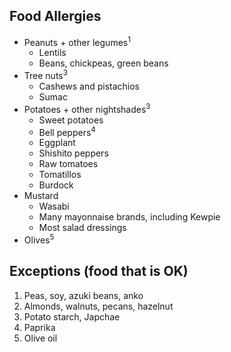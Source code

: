 ## Food Allergies

- Peanuts + other legumes<sup>1</sup>
  - Lentils
  - Beans, chickpeas, green beans
- Tree nuts<sup>3</sup>
  - Cashews and pistachios
  - Sumac
- Potatoes + other nightshades<sup>3</sup>
  - Sweet potatoes
  - Bell peppers<sup>4</sup>
  - Eggplant
  - Shishito peppers
  - Raw tomatoes
  - Tomatillos
  - Burdock
- Mustard
  - Wasabi
  - Many mayonnaise brands, including Kewpie
  - Most salad dressings
- Olives<sup>5</sup>

## Exceptions (food that is OK)

1. Peas, soy, azuki beans, anko
2. Almonds, walnuts, pecans, hazelnut
3. Potato starch, Japchae
4. Paprika
5. Olive oil
